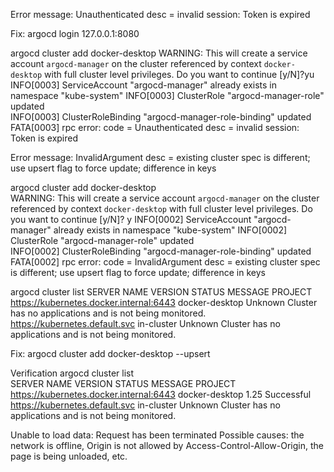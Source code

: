 Error message: Unauthenticated desc = invalid session: Token is expired 

Fix: argocd login 127.0.0.1:8080


argocd cluster add docker-desktop
WARNING: This will create a service account `argocd-manager` on the cluster referenced by context `docker-desktop` with full cluster level privileges. Do you want to continue [y/N]?yu
INFO[0003] ServiceAccount "argocd-manager" already exists in namespace "kube-system" 
INFO[0003] ClusterRole "argocd-manager-role" updated    
INFO[0003] ClusterRoleBinding "argocd-manager-role-binding" updated 
FATA[0003] rpc error: code = Unauthenticated desc = invalid session: Token is expired 

Error message: InvalidArgument desc = existing cluster spec is different; use upsert flag to force update; difference in keys

argocd cluster add docker-desktop  
WARNING: This will create a service account `argocd-manager` on the cluster referenced by context `docker-desktop` with full cluster level privileges. Do you want to continue [y/N]? y
INFO[0002] ServiceAccount "argocd-manager" already exists in namespace "kube-system" 
INFO[0002] ClusterRole "argocd-manager-role" updated    
INFO[0002] ClusterRoleBinding "argocd-manager-role-binding" updated 
FATA[0002] rpc error: code = InvalidArgument desc = existing cluster spec is different; use upsert flag to force update; difference in keys

argocd cluster list 
SERVER                                   NAME            VERSION  STATUS   MESSAGE                                                  PROJECT
https://kubernetes.docker.internal:6443  docker-desktop           Unknown  Cluster has no applications and is not being monitored.  
https://kubernetes.default.svc           in-cluster               Unknown  Cluster has no applications and is not being monitored.  

Fix: argocd cluster add docker-desktop --upsert

Verification
argocd cluster list                       
SERVER                                   NAME            VERSION  STATUS      MESSAGE                                                  PROJECT
https://kubernetes.docker.internal:6443  docker-desktop  1.25     Successful                                                           
https://kubernetes.default.svc           in-cluster               Unknown     Cluster has no applications and is not being monitored.  


Unable to load data: Request has been terminated Possible causes: the network is offline, Origin is not allowed by Access-Control-Allow-Origin, the page is being unloaded, etc.